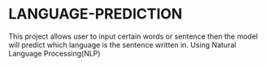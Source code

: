 # LANGUAGE-PREDICTION
This project allows user to input certain words or sentence then the model will predict which language is the sentence written in. Using Natural Language Processing(NLP)
